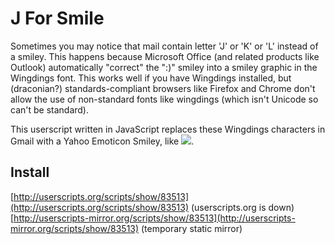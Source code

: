 J For Smile
===========

Sometimes you may notice that mail contain letter 'J' or 'K' or 'L' instead of a smiley.  This happens because
Microsoft Office (and related products like Outlook) automatically "correct" the ":)" smiley into a smiley graphic
in the Wingdings font.  This works well if you have Wingdings installed, but (draconian?) standards-compliant
browsers like Firefox and Chrome don't allow the use of non-standard fonts like wingdings (which isn't Unicode so
can't be standard).

This userscript written in JavaScript replaces these Wingdings characters in Gmail with a Yahoo Emoticon Smiley, 
like <img src="//l.yimg.com/us.yimg.com/i/mesg/emoticons7/1.gif">.


Install
-------
[http://userscripts.org/scripts/show/83513](http://userscripts.org/scripts/show/83513) (userscripts.org is down)
[http://userscripts-mirror.org/scripts/show/83513](http://userscripts-mirror.org/scripts/show/83513) (temporary static mirror)

